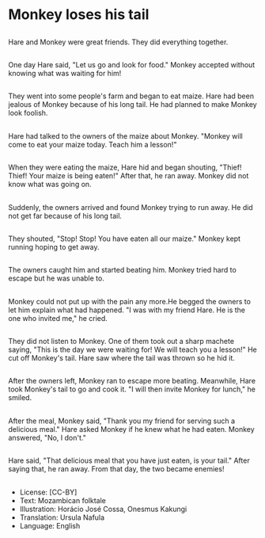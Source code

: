 # Monkey loses his tail

##
Hare and Monkey were great
friends.
They did everything together.


##
One day Hare said, "Let us go
and look for food."
Monkey accepted without
knowing what was waiting for
him!


##
They went into some people's
farm and began to eat maize.
Hare had been jealous of
Monkey because of his long tail.
He had planned to make
Monkey look foolish.


##
Hare had talked to the owners
of the maize about Monkey.
"Monkey will come to eat your
maize today. Teach him a
lesson!"


##
When they were eating the
maize, Hare hid and began
shouting, "Thief! Thief! Your
maize is being eaten!"
After that, he ran away.
Monkey did not know what was
going on.


##
Suddenly, the owners arrived
and found Monkey trying to run
away.
He did not get far because of
his long tail.


##
They shouted, "Stop! Stop! You
have eaten all our maize."
Monkey kept running hoping to
get away.


##
The owners caught him and
started beating him.
Monkey tried hard to escape
but he was unable to.


##
Monkey could not put up with
the pain any more.He begged
the owners to let him explain
what had happened.
"I was with my friend Hare. He
is the one who invited me," he
cried.


##
They did not listen to Monkey.
One of them took out a sharp
machete saying, "This is the
day we were waiting for! We will
teach you a lesson!"
He cut off Monkey's tail.
Hare saw where the tail was
thrown so he hid it.


##
After the owners left, Monkey
ran to escape more beating.
Meanwhile, Hare took Monkey's
tail to go and cook it.
"I will then invite Monkey for
lunch," he smiled.


##
After the meal, Monkey said,
"Thank you my friend for
serving such a delicious meal."
Hare asked Monkey if he knew
what he had eaten. Monkey
answered, "No, I don't."


##
Hare said, "That delicious meal
that you have just eaten, is
your tail."
After saying that, he ran away.
From that day, the two became
enemies!


##
* License: [CC-BY]
* Text: Mozambican folktale
* Illustration: Horácio José Cossa, Onesmus Kakungi
* Translation: Ursula Nafula
* Language: English
